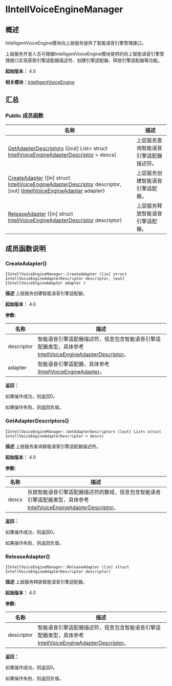 # IIntellVoiceEngineManager


## 概述

IntelligentVoiceEngine模块向上层服务提供了智能语音引擎管理接口。

上层服务开发人员可根据IntelligentVoiceEngine模块提供的向上智能语音引擎管理接口实现获取引擎适配器描述符、创建引擎适配器、释放引擎适配器等功能。

**起始版本：** 4.0

**相关模块：**[IntelligentVoiceEngine](_intelligent_voice_engine.md)


## 汇总


### Public 成员函数

| 名称 | 描述 | 
| -------- | -------- |
| [GetAdapterDescriptors](#getadapterdescriptors) ([out] List&lt; struct [IntellVoiceEngineAdapterDescriptor](_intell_voice_engine_adapter_descriptor.md) &gt; descs) | 上层服务查询智能语音引擎适配器描述符。  | 
| [CreateAdapter](#createadapter) ([in] struct [IntellVoiceEngineAdapterDescriptor](_intell_voice_engine_adapter_descriptor.md) descriptor, [out] [IIntellVoiceEngineAdapter](interface_i_intell_voice_engine_adapter.md) adapter) | 上层服务创建智能语音引擎适配器。  | 
| [ReleaseAdapter](#releaseadapter) ([in] struct [IntellVoiceEngineAdapterDescriptor](_intell_voice_engine_adapter_descriptor.md) descriptor) | 上层服务释放智能语音引擎适配器。  | 


## 成员函数说明


### CreateAdapter()

```
IIntellVoiceEngineManager::CreateAdapter ([in] struct IntellVoiceEngineAdapterDescriptor descriptor, [out] IIntellVoiceEngineAdapter adapter )
```
**描述**
上层服务创建智能语音引擎适配器。

**起始版本：** 4.0

**参数:**

| 名称 | 描述 | 
| -------- | -------- |
| descriptor | 智能语音引擎适配器描述符，信息包含智能语音引擎适配器类型，具体参考[IntellVoiceEngineAdapterDescriptor](_intell_voice_engine_adapter_descriptor.md)。  | 
| adapter | 智能语音引擎适配器，具体参考[IIntellVoiceEngineAdapter](interface_i_intell_voice_engine_adapter.md)。 | 

**返回：**

如果操作成功，则返回0。

如果操作失败，则返回负值。


### GetAdapterDescriptors()

```
IIntellVoiceEngineManager::GetAdapterDescriptors ([out] List< struct IntellVoiceEngineAdapterDescriptor > descs)
```
**描述**
上层服务查询智能语音引擎适配器描述符。

**起始版本：** 4.0

**参数:**

| 名称 | 描述 | 
| -------- | -------- |
| descs | 存放智能语音引擎适配器描述符的数组，信息包含智能语音引擎适配器类型，具体参考[IntellVoiceEngineAdapterDescriptor](_intell_voice_engine_adapter_descriptor.md)。 | 

**返回：**

如果操作成功，则返回0。

如果操作失败，则返回负值。


### ReleaseAdapter()

```
IIntellVoiceEngineManager::ReleaseAdapter ([in] struct IntellVoiceEngineAdapterDescriptor descriptor)
```
**描述**
上层服务释放智能语音引擎适配器。

**起始版本：** 4.0

**参数:**

| 名称 | 描述 | 
| -------- | -------- |
| descriptor | 智能语音引擎适配器描述符，信息包含智能语音引擎适配器类型，具体参考[IntellVoiceEngineAdapterDescriptor](_intell_voice_engine_adapter_descriptor.md)。 | 

**返回：**

如果操作成功，则返回0。

如果操作失败，则返回负值。
